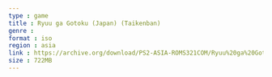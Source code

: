 ```yaml
---
type : game
title : Ryuu ga Gotoku (Japan) (Taikenban)
genre : 
format : iso
region : asia
link : https://archive.org/download/PS2-ASIA-ROMS321COM/Ryuu%20ga%20Gotoku%20%28Japan%29%20%28Taikenban%29.7z
size : 722MB
---
```

